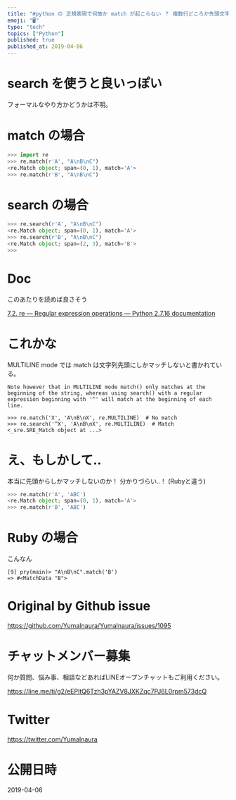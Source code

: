 ```yaml
---
title: "#python の 正規表現で何故か match が起こらない ？ 複数行どころか先頭文字列にしかマッチしないから気をつけて！"
emoji: "🖥"
type: "tech"
topics: ["Python"]
published: true
published_at: 2019-04-06
---
```


# search を使うと良いっぽい

フォーマルなやり方かどうかは不明。

# match の場合

```py
>>> import re
>>> re.match(r'A', "A\nB\nC")
<re.Match object; span=(0, 1), match='A'>
>>> re.match(r'B', "A\nB\nC")

```

# search の場合

```py
>>> re.search(r'A', "A\nB\nC")
<re.Match object; span=(0, 1), match='A'>
>>> re.search(r'B', "A\nB\nC")
<re.Match object; span=(2, 3), match='B'>
>>>

```

# Doc

このあたりを読めば良さそう

[7.2. re — Regular expression operations — Python 2.7.16 documentation](https://docs.python.org/2/library/re.html#search-vs-match)

# これかな

MULTILINE mode では match は文字列先頭にしかマッチしないと書かれている。

```
Note however that in MULTILINE mode match() only matches at the beginning of the string, whereas using search() with a regular expression beginning with '^' will match at the beginning of each line.

>>> re.match('X', 'A\nB\nX', re.MULTILINE)  # No match
>>> re.search('^X', 'A\nB\nX', re.MULTILINE)  # Match
<_sre.SRE_Match object at ...>
```

# え、もしかして‥

本当に先頭からしかマッチしないのか！ 分かりづらい‥！ (Rubyと違う)


```py
>>> re.match(r'A', 'ABC')
<re.Match object; span=(0, 1), match='A'>
>>> re.match(r'B', 'ABC')
```

# Ruby の場合

こんなん

```
[9] pry(main)> "A\nB\nC".match('B')
=> #<MatchData "B">
```

# Original by Github issue

https://github.com/YumaInaura/YumaInaura/issues/1095








<!-- Update From Qiita API -->

# チャットメンバー募集


何か質問、悩み事、相談などあればLINEオープンチャットもご利用ください。

https://line.me/ti/g2/eEPltQ6Tzh3pYAZV8JXKZqc7PJ6L0rpm573dcQ





# Twitter


https://twitter.com/YumaInaura


<!-- Update From Qiita API -->



# 公開日時

2019-04-06
